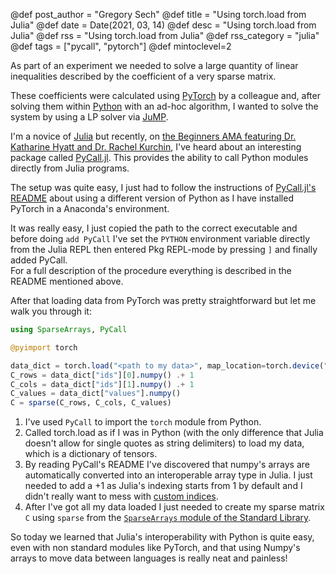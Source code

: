 @def post_author = "Gregory Sech"
@def title = "Using torch.load from Julia"
@def date = Date(2021, 03, 14)
@def desc = "Using torch.load from Julia"
@def rss = "Using torch.load from Julia"
@def rss_category = "julia"
@def tags = ["pycall", "pytorch"]
@def mintoclevel=2

As part of an experiment we needed to solve a large quantity of linear inequalities described by the coefficient of a very sparse matrix. 


These coefficients were calculated using [PyTorch](https://pytorch.org) by a colleague and, after solving them within [Python](https://www.python.org) with an ad-hoc algorithm, I wanted to solve the system by using a LP solver via [JuMP](https://jump.dev).

I'm a novice of [Julia](https://julialang.org/) but recently, on [the Beginners AMA featuring Dr. Katharine Hyatt and Dr. Rachel Kurchin](https://www.youtube.com/watch?v=sLdlIs_e07E), I've heard about an interesting package called [PyCall.jl](https://github.com/JuliaPy/PyCall.jl). This provides the ability to call Python modules directly from Julia programs.

The setup was quite easy, I just had to follow the instructions of [PyCall.jl's README](https://github.com/JuliaPy/PyCall.jl/blob/master/README.md) about using a different version of Python as I have installed PyTorch in a Anaconda's environment.

It was really easy, I just copied the path to the correct executable and before doing `add PyCall` I've set the `PYTHON` environment variable directly from the Julia REPL then entered Pkg REPL-mode by pressing `]` and finally added PyCall.   
For a full description of the procedure everything is described in the README mentioned above.

After that loading data from PyTorch was pretty straightforward but let me walk you through it:
```julia
using SparseArrays, PyCall

@pyimport torch

data_dict = torch.load("<path to my data>", map_location=torch.device("cpu"))
C_rows = data_dict["ids"][0].numpy() .+ 1
C_cols = data_dict["ids"][1].numpy() .+ 1
C_values = data_dict["values"].numpy()
C = sparse(C_rows, C_cols, C_values)
```

1. I've used `PyCall` to import the `torch` module from Python.
2. Called torch.load as if I was in Python (with the only difference that Julia doesn't allow for single quotes as string delimiters) to load my data, which is a dictionary of tensors.
3. By reading PyCall's README I've discovered that numpy's arrays are automatically converted into an interoperable array type in Julia. I just needed to add a +1 as Julia's indexing starts from 1 by default and I didn't really want to mess with [custom indices](https://docs.julialang.org/en/v1/devdocs/offset-arrays/).
4. After I've got all my data loaded I just needed to create my sparse matrix `C` using `sparse` from the [`SparseArrays` module of the Standard Library](https://docs.julialang.org/en/v1.5/stdlib/SparseArrays/).

So today we learned that Julia's interoperability with Python is quite easy, even with non standard modules like PyTorch, and that using Numpy's arrays to move data between languages is really neat and painless!